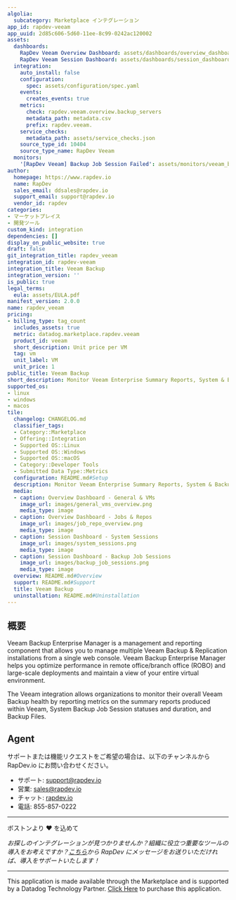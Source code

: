 ```yaml
---
algolia:
  subcategory: Marketplace インテグレーション
app_id: rapdev-veeam
app_uuid: 2d85c606-5d60-11ee-8c99-0242ac120002
assets:
  dashboards:
    RapDev Veeam Overview Dashboard: assets/dashboards/overview_dashboard.json
    RapDev Veeam Session Dashboard: assets/dashboards/session_dashboard.json
  integration:
    auto_install: false
    configuration:
      spec: assets/configuration/spec.yaml
    events:
      creates_events: true
    metrics:
      check: rapdev.veeam.overview.backup_servers
      metadata_path: metadata.csv
      prefix: rapdev.veeam.
    service_checks:
      metadata_path: assets/service_checks.json
    source_type_id: 10404
    source_type_name: RapDev Veeam
  monitors:
    '[RapDev Veeam] Backup Job Session Failed': assets/monitors/veeam_backup_job_failed.json
author:
  homepage: https://www.rapdev.io
  name: RapDev
  sales_email: ddsales@rapdev.io
  support_email: support@rapdev.io
  vendor_id: rapdev
categories:
- マーケットプレイス
- 開発ツール
custom_kind: integration
dependencies: []
display_on_public_website: true
draft: false
git_integration_title: rapdev_veeam
integration_id: rapdev-veeam
integration_title: Veeam Backup
integration_version: ''
is_public: true
legal_terms:
  eula: assets/EULA.pdf
manifest_version: 2.0.0
name: rapdev_veeam
pricing:
- billing_type: tag_count
  includes_assets: true
  metric: datadog.marketplace.rapdev.veeam
  product_id: veeam
  short_description: Unit price per VM
  tag: vm
  unit_label: VM
  unit_price: 1
public_title: Veeam Backup
short_description: Monitor Veeam Enterprise Summary Reports, System & Backup Job Sessions
supported_os:
- linux
- windows
- macos
tile:
  changelog: CHANGELOG.md
  classifier_tags:
  - Category::Marketplace
  - Offering::Integration
  - Supported OS::Linux
  - Supported OS::Windows
  - Supported OS::macOS
  - Category::Developer Tools
  - Submitted Data Type::Metrics
  configuration: README.md#Setup
  description: Monitor Veeam Enterprise Summary Reports, System & Backup Job Sessions
  media:
  - caption: Overview Dashboard - General & VMs
    image_url: images/general_vms_overview.png
    media_type: image
  - caption: Overview Dashboard - Jobs & Repos
    image_url: images/job_repo_overview.png
    media_type: image
  - caption: Session Dashboard - System Sessions
    image_url: images/system_sessions.png
    media_type: image
  - caption: Session Dashboard - Backup Job Sessions
    image_url: images/backup_job_sessions.png
    media_type: image
  overview: README.md#Overview
  support: README.md#Support
  title: Veeam Backup
  uninstallation: README.md#Uninstallation
---
```


<!--  SOURCED FROM https://github.com/DataDog/marketplace -->


## 概要

Veeam Backup Enterprise Manager is a management and reporting component that allows you to manage multiple Veeam Backup & Replication installations from a single web console. Veeam Backup Enterprise Manager helps you optimize performance in remote office/branch office (ROBO) and large-scale deployments and maintain a view of your entire virtual environment. 

The Veeam integration allows organizations to monitor their overall Veeam Backup health by reporting metrics on the summary reports produced within Veeam, System Backup Job Session statuses and duration, and Backup Files.

## Agent
サポートまたは機能リクエストをご希望の場合は、以下のチャンネルから RapDev.io にお問い合わせください。

- サポート: [support@rapdev.io][6]
- 営業: [sales@rapdev.io][7]
- チャット: [rapdev.io][5]
- 電話: 855-857-0222

---
ボストンより ❤️ を込めて

*お探しのインテグレーションが見つかりませんか？組織に役立つ重要なツールの導入をお考えですか？[こちら][6]から RapDev にメッセージをお送りいただければ、導入をサポートいたします！*

[1]: https://helpcenter.veeam.com/docs/backup/em/em_managing_accounts.html?ver=120#add
[2]: https://docs.datadoghq.com/ja/agent/guide/agent-commands/#start-stop-and-restart-the-agent
[3]: https://docs.datadoghq.com/ja/agent/guide/agent-commands/#agent-status-and-information
[4]: https://docs.datadoghq.com/ja/agent/guide/agent-commands/?tab=agentv6v7#restart-the-agent
[5]: https://www.rapdev.io/#Get-in-touch
[6]: mailto:support@rapdev.io
[7]: mailto:sales@rapdev.io
---
This application is made available through the Marketplace and is supported by a Datadog Technology Partner. <a href="https://app.datadoghq.com/marketplace/app/rapdev-veeam" target="_blank">Click Here</a> to purchase this application.